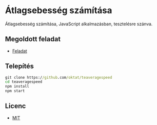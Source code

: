 # Átlagsebesség számítása

Átlagsebesség számítása, JavaScript alkalmazásban, tesztelésre szánva.

## Megoldott feladat

* [Feladat](https://szit.hu/doku.php?id=oktatas:programozas:feladatok:altalanos#feladat_0309)

## Telepítés

```cmd
git clone https://github.com/oktat/teaveragespeed
cd teaveragespeed
npm install
npm start
```

## Licenc

* [MIT](https://opensource.org/licenses/MIT)
